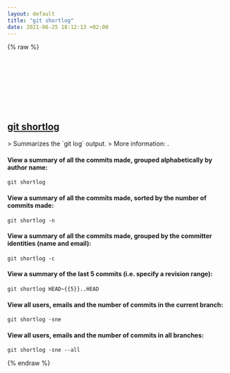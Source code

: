 ```yaml
---
layout: default
title: "git shortlog"
date: 2021-06-25 18:12:13 +02:00
---
```

{% raw %}
<h2 id="git-shortlog">
  <a href="/en/common/git-shortlog.html">git shortlog</a> <a href="#git-shortlog"><svg class="icon">
    <use href="/assets/images/unicode_sprite.svg#link" />
  </svg></a>
</h2>
> Summarizes the `git log` output.
> More information: <https://git-scm.com/docs/git-shortlog>.

#### View a summary of all the commits made, grouped alphabetically by author name:
```shell
git shortlog
```
#### View a summary of all the commits made, sorted by the number of commits made:
```shell
git shortlog -n
```
#### View a summary of all the commits made, grouped by the committer identities (name and email):
```shell
git shortlog -c
```
#### View a summary of the last 5 commits (i.e. specify a revision range):
```shell
git shortlog HEAD~{{5}}..HEAD
```
#### View all users, emails and the number of commits in the current branch:
```shell
git shortlog -sne
```
#### View all users, emails and the number of commits in all branches:
```shell
git shortlog -sne --all
```
{% endraw %}